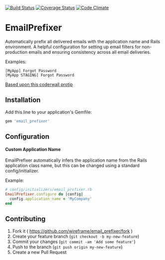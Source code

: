[![Build Status](https://travis-ci.org/wireframe/email_prefixer.svg?branch=master)](https://travis-ci.org/wireframe/email_prefixer)
[![Coverage Status](https://coveralls.io/repos/wireframe/email_prefixer/badge.png?branch=master)](https://coveralls.io/r/wireframe/email_prefixer?branch=master)
[![Code Climate](https://codeclimate.com/github/wireframe/email_prefixer/badges/gpa.svg)](https://codeclimate.com/github/wireframe/email_prefixer)

# EmailPrefixer
Automatically prefix all delivered emails with the application name
and Rails environment.  A helpful configuration for setting up email
filters for non-production emails and ensuring consistency across
all email deliveries.

Examples:
```
[MyApp] Forgot Password
[MyApp STAGING] Forgot Password
```

[Based upon this coderwall protip](https://coderwall.com/p/qtsxug/prefix-all-emails-with-application-name-and-rails-env)

## Installation

Add this line to your application's Gemfile:

```ruby
gem 'email_prefixer'
```

## Configuration

#### Custom Application Name
EmailPrefixer automatically infers the application name
from the Rails application class name, but this can be
changed using a standard config/initializer.

Example:
```ruby
# config/initializers/email_prefixer.rb
EmailPrefixer.configure do |config|
  config.application_name = 'MyCompany'
end
```

## Contributing

1. Fork it ( https://github.com/wireframe/email_prefixer/fork )
2. Create your feature branch (`git checkout -b my-new-feature`)
3. Commit your changes (`git commit -am 'Add some feature'`)
4. Push to the branch (`git push origin my-new-feature`)
5. Create a new Pull Request
